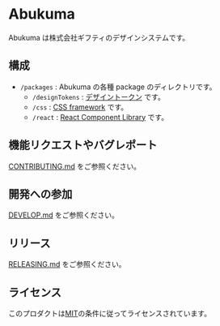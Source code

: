 # Abukuma

Abukuma は株式会社ギフティのデザインシステムです。

## 構成

- `/packages` : Abukuma の各種 package のディレクトリです。
  - `/designTokens` : [デザイントークン](packages/designTokens/README.md) です。
  - `/css` : [CSS framework](packages/css/README.md) です。
  - `/react` : [React Component Library](packages/react/README.md) です。

## 機能リクエストやバグレポート

[CONTRIBUTING.md](./CONTRIBUTING.md) をご参照ください。

## 開発への参加

[DEVELOP.md](./DEVELOP.md) をご参照ください。

## リリース

[RELEASING.md](./RELEASING.md) をご参照ください。

## ライセンス

このプロダクトは[MIT](./LICENSE)の条件に従ってライセンスされています。
